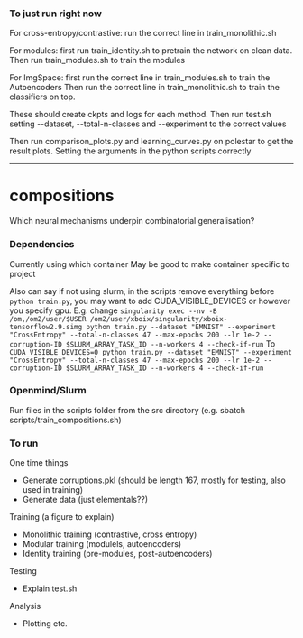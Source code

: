 ### To just run right now
For cross-entropy/contrastive: run the correct line in train_monolithic.sh

For modules: first run train_identity.sh to pretrain the network on clean data.
Then run train_modules.sh to train the modules

For ImgSpace: first run the correct line in train_modules.sh to train the Autoencoders
Then run the correct line in train_monolithic.sh to train the classifiers on top.

These should create ckpts and logs for each method. Then run test.sh setting --dataset, --total-n-classes and --experiment to the correct values

Then run comparison_plots.py and learning_curves.py on polestar to get the result plots.
Setting the arguments in the python scripts correctly

---
# compositions
Which neural mechanisms underpin combinatorial generalisation?

### Dependencies
Currently using which container
May be good to make container specific to project

Also can say if not using slurm, in the scripts remove everything before ```python train.py```, you may want to add CUDA_VISIBLE_DEVICES or however you specify gpu.
E.g. change ```singularity exec --nv -B /om,/om2/user/$USER /om2/user/xboix/singularity/xboix-tensorflow2.9.simg python train.py --dataset "EMNIST" --experiment "CrossEntropy" --total-n-classes 47 --max-epochs 200 --lr 1e-2 --corruption-ID $SLURM_ARRAY_TASK_ID --n-workers 4 --check-if-run```
To ```CUDA_VISIBLE_DEVICES=0 python train.py --dataset "EMNIST" --experiment "CrossEntropy" --total-n-classes 47 --max-epochs 200 --lr 1e-2 --corruption-ID $SLURM_ARRAY_TASK_ID --n-workers 4 --check-if-run```

### Openmind/Slurm
Run files in the scripts folder from the src directory (e.g. sbatch scripts/train_compositions.sh)

### To run

One time things
- Generate corruptions.pkl (should be length 167, mostly for testing, also used in training)
- Generate data (just elementals??)

Training (a figure to explain)
- Monolithic training (contrastive, cross entropy)
- Modular training (modulels, autoencoders)
- Identity training (pre-modules, post-autoencoders)

Testing
- Explain test.sh

Analysis
- Plotting etc.
